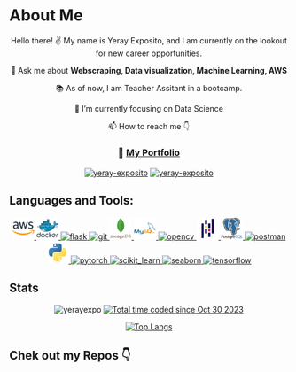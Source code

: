 

# About Me 
<div align="center">
Hello there! ✌️ My name is Yeray Exposito, and I am currently on the lookout for new career opportunities. </p>
  
💬 Ask me about **Webscraping, Data visualization, Machine Learning, AWS**</p>

📚 As of now, I am Teacher Assitant in a bootcamp.</p>

🎇 I’m currently focusing on Data Science</p>

📫 How to reach me 👇

### 💪 [My Portfolio](https://yeray-expo.streamlit.app/)

<a href="https://linkedin.com/in/yeray-exposito" target="blank"><img align="center" src="https://raw.githubusercontent.com/rahuldkjain/github-profile-readme-generator/master/src/images/icons/Social/linked-in-alt.svg" alt="yeray-exposito" height="30" width="40" /></a>
<a href="https://github.com/Yerayexpo" target="blank"><img align="center" src="https://github.githubassets.com/assets/GitHub-Mark-ea2971cee799.png" alt="yeray-exposito" height="40" width="40" /></a>
</div>

## Languages and Tools:
<p align="center"> <a href="https://aws.amazon.com" target="_blank" rel="noreferrer"> <img src="https://raw.githubusercontent.com/devicons/devicon/master/icons/amazonwebservices/amazonwebservices-original-wordmark.svg" alt="aws" width="40" height="40"/> </a> <a href="https://www.docker.com/" target="_blank" rel="noreferrer"> <img src="https://raw.githubusercontent.com/devicons/devicon/master/icons/docker/docker-original-wordmark.svg" alt="docker" width="40" height="40"/> </a> <a href="https://flask.palletsprojects.com/" target="_blank" rel="noreferrer"> <img src="https://www.vectorlogo.zone/logos/pocoo_flask/pocoo_flask-icon.svg" alt="flask" width="40" height="40"/> </a> <a href="https://git-scm.com/" target="_blank" rel="noreferrer"> <img src="https://www.vectorlogo.zone/logos/git-scm/git-scm-icon.svg" alt="git" width="40" height="40"/> </a> <a href="https://www.mongodb.com/" target="_blank" rel="noreferrer"> <img src="https://raw.githubusercontent.com/devicons/devicon/master/icons/mongodb/mongodb-original-wordmark.svg" alt="mongodb" width="40" height="40"/> </a> <a href="https://www.mysql.com/" target="_blank" rel="noreferrer"> <img src="https://raw.githubusercontent.com/devicons/devicon/master/icons/mysql/mysql-original-wordmark.svg" alt="mysql" width="40" height="40"/> </a> <a href="https://opencv.org/" target="_blank" rel="noreferrer"> <img src="https://www.vectorlogo.zone/logos/opencv/opencv-icon.svg" alt="opencv" width="40" height="40"/> </a> <a href="https://pandas.pydata.org/" target="_blank" rel="noreferrer"> <img src="https://raw.githubusercontent.com/devicons/devicon/2ae2a900d2f041da66e950e4d48052658d850630/icons/pandas/pandas-original.svg" alt="pandas" width="40" height="40"/> </a> <a href="https://www.postgresql.org" target="_blank" rel="noreferrer"> <img src="https://raw.githubusercontent.com/devicons/devicon/master/icons/postgresql/postgresql-original-wordmark.svg" alt="postgresql" width="40" height="40"/> </a> <a href="https://postman.com" target="_blank" rel="noreferrer"> <img src="https://www.vectorlogo.zone/logos/getpostman/getpostman-icon.svg" alt="postman" width="40" height="40"/> </a> <a href="https://www.python.org" target="_blank" rel="noreferrer"> <img src="https://raw.githubusercontent.com/devicons/devicon/master/icons/python/python-original.svg" alt="python" width="40" height="40"/> </a> <a href="https://pytorch.org/" target="_blank" rel="noreferrer"> <img src="https://www.vectorlogo.zone/logos/pytorch/pytorch-icon.svg" alt="pytorch" width="40" height="40"/> </a> <a href="https://scikit-learn.org/" target="_blank" rel="noreferrer"> <img src="https://upload.wikimedia.org/wikipedia/commons/0/05/Scikit_learn_logo_small.svg" alt="scikit_learn" width="40" height="40"/> </a> <a href="https://seaborn.pydata.org/" target="_blank" rel="noreferrer"> <img src="https://seaborn.pydata.org/_images/logo-mark-lightbg.svg" alt="seaborn" width="40" height="40"/> </a> <a href="https://www.tensorflow.org" target="_blank" rel="noreferrer"> <img src="https://www.vectorlogo.zone/logos/tensorflow/tensorflow-icon.svg" alt="tensorflow" width="40" height="40"/> </a> </p>


## Stats
<div align="center">
<img src="https://komarev.com/ghpvc/?username=yerayexpo&label=Profile%20views&color=0e75b6&style=flat" alt="yerayexpo" />
<a href="https://wakatime.com/@018b8092-3f15-4d6f-a40a-b805177ce9fb"><img src="https://wakatime.com/badge/user/018b8092-3f15-4d6f-a40a-b805177ce9fb.svg" alt="Total time coded since Oct 30 2023" /></a>

[![Top Langs](https://github-readme-stats.vercel.app/api/top-langs/?username=yerayexpo)](https://github.com/anuraghazra/github-readme-stats)
</div>

## Chek out my Repos 👇

